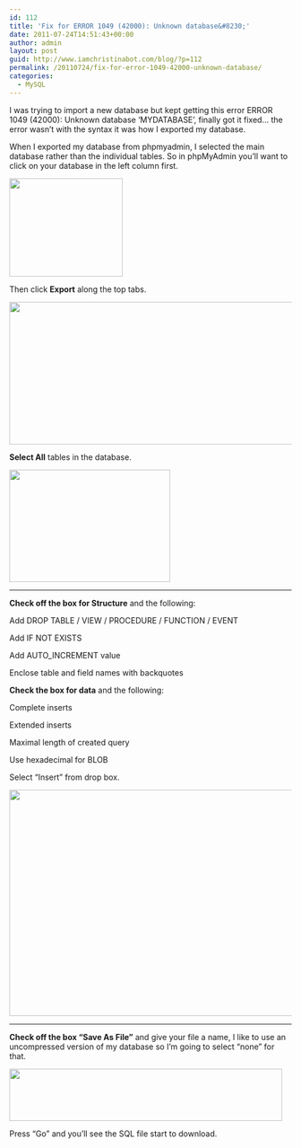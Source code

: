 ```yaml
---
id: 112
title: 'Fix for ERROR 1049 (42000): Unknown database&#8230;'
date: 2011-07-24T14:51:43+00:00
author: admin
layout: post
guid: http://www.iamchristinabot.com/blog/?p=112
permalink: /20110724/fix-for-error-1049-42000-unknown-database/
categories:
  - MySQL
---
```

I was trying to import a new database but kept getting this error ERROR 1049 (42000): Unknown database &#8216;MYDATABASE&#8217;, finally got it fixed&#8230; the error wasn&#8217;t with the syntax it was how I exported my database.

When I exported my database from phpmyadmin, I selected the main database rather than the individual tables. So in phpMyAdmin you&#8217;ll want to click on your database in the left column first.

<img src="http://www.iamchristinabot.com/blog/wp-content/uploads/2011/07/Screen-shot-2011-07-24-at-10.38.05-AM.png" alt="" title="Screen shot 2011-07-24 at 10.38.05 AM" width="202" height="175" class="aligncenter size-full wp-image-113" />

Then click **Export** along the top tabs.
  
[<img src="http://www.iamchristinabot.com/blog/wp-content/uploads/2011/07/Screen-shot-2011-07-24-at-10.44.07-AM.png" alt="" title="Export MySQL" width="629" height="254" class="aligncenter size-full wp-image-115" srcset="http://www.iamchristinabot.com/blog/wp-content/uploads/2011/07/Screen-shot-2011-07-24-at-10.44.07-AM.png 629w, http://www.iamchristinabot.com/blog/wp-content/uploads/2011/07/Screen-shot-2011-07-24-at-10.44.07-AM-300x121.png 300w" sizes="(max-width: 629px) 100vw, 629px" />](http://www.iamchristinabot.com/blog/wp-content/uploads/2011/07/Screen-shot-2011-07-24-at-10.44.07-AM.png)

**Select All** tables in the database.
  
<img src="http://www.iamchristinabot.com/blog/wp-content/uploads/2011/07/Screen-shot-2011-07-24-at-10.48.15-AM.png" alt="" title="Select all Databases in phpMyAdmin" width="287" height="200" class="aligncenter size-full wp-image-116" />

* * *

**Check off the box for Structure** and the following:
    
Add DROP TABLE / VIEW / PROCEDURE / FUNCTION / EVENT
    
Add IF NOT EXISTS
    
Add AUTO_INCREMENT value
    
Enclose table and field names with backquotes

**Check the box for data** and the following:
    
Complete inserts
    
Extended inserts
    
Maximal length of created query
    
Use hexadecimal for BLOB

Select &#8220;Insert&#8221; from drop box.

<img src="http://www.iamchristinabot.com/blog/wp-content/uploads/2011/05/Screen-shot-2011-05-29-at-10.37.11-PM.png" alt="" title="Screen shot 2011-05-29 at 10.37.11 PM" width="583" height="403" class="aligncenter size-full wp-image-94" srcset="http://www.iamchristinabot.com/blog/wp-content/uploads/2011/05/Screen-shot-2011-05-29-at-10.37.11-PM.png 583w, http://www.iamchristinabot.com/blog/wp-content/uploads/2011/05/Screen-shot-2011-05-29-at-10.37.11-PM-300x207.png 300w" sizes="(max-width: 583px) 100vw, 583px" />

* * *

**Check off the box &#8220;Save As File&#8221;** and give your file a name, I like to use an uncompressed version of my database so I&#8217;m going to select &#8220;none&#8221; for that.
  
<img src="http://www.iamchristinabot.com/blog/wp-content/uploads/2011/05/Screen-shot-2011-05-29-at-10.44.12-PM.png" alt="" title="Screen shot 2011-05-29 at 10.44.12 PM" width="487" height="93" class="aligncenter size-full wp-image-95" srcset="http://www.iamchristinabot.com/blog/wp-content/uploads/2011/05/Screen-shot-2011-05-29-at-10.44.12-PM.png 487w, http://www.iamchristinabot.com/blog/wp-content/uploads/2011/05/Screen-shot-2011-05-29-at-10.44.12-PM-300x57.png 300w" sizes="(max-width: 487px) 100vw, 487px" />

Press &#8220;Go&#8221; and you&#8217;ll see the SQL file start to download.